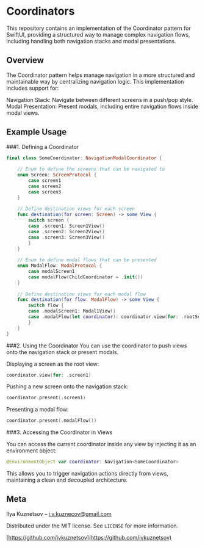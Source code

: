 # Coordinators

This repository contains an implementation of the Coordinator pattern for SwiftUI, providing a structured way to manage complex navigation flows, including handling both navigation stacks and modal presentations.

## Overview

The Coordinator pattern helps manage navigation in a more structured and maintainable way by centralizing navigation logic. This implementation includes support for:

Navigation Stack: Navigate between different screens in a push/pop style.
Modal Presentation: Present modals, including entire navigation flows inside modal views.

## Example Usage

###1. Defining a Coordinator
```swift
final class SomeCoordinator: NavigationModalCoordinator {
    
    // Enum to define the screens that can be navigated to
    enum Screen: ScreenProtocol {
        case screen1
        case screen2
        case screen3
    }
    
    // Define destination views for each screen
    func destination(for screen: Screen) -> some View {
        switch screen {
        case .screen1: Screen1View()
        case .screen2: Screen2View()
        case .screen3: Screen3View()
        }
    }
    
    // Enum to define modal flows that can be presented
    enum ModalFlow: ModalProtocol {
        case modalScreen1
        case modalFlow(ChildCoordinator = .init())
    }
    
    // Define destination views for each modal flow
    func destination(for flow: ModalFlow) -> some View {
        switch flow {
        case .modalScreen1: Modal1View()
        case .modalFlow(let coordinator): coordinator.view(for: .rootScreen)
        }
    }
}
```

###2. Using the Coordinator
You can use the coordinator to push views onto the navigation stack or present modals.

Displaying a screen as the root view:
```swift
coordinator.view(for: .screen1)
```

Pushing a new screen onto the navigation stack:
```swift
coordinator.present(.screen1)
```

Presenting a modal flow:
```swift
coordinator.present(.modalFlow())
```

###3. Accessing the Coordinator in Views

You can access the current coordinator inside any view by injecting it as an environment object:
```swift
@EnvironmentObject var coordinator: Navigation<SomeCoordinator>
```
This allows you to trigger navigation actions directly from views, maintaining a clean and decoupled architecture.

## Meta

Ilya Kuznetsov – i.v.kuznecov@gmail.com

Distributed under the MIT license. See ``LICENSE`` for more information.

[https://github.com/ivkuznetsov](https://github.com/ivkuznetsov)
